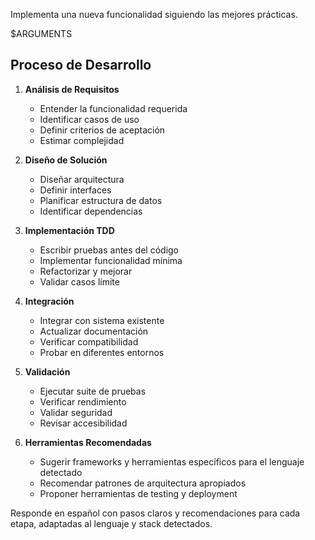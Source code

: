 Implementa una nueva funcionalidad siguiendo las mejores prácticas.

$ARGUMENTS

## Proceso de Desarrollo

1. **Análisis de Requisitos**
   - Entender la funcionalidad requerida
   - Identificar casos de uso
   - Definir criterios de aceptación
   - Estimar complejidad

2. **Diseño de Solución**
   - Diseñar arquitectura
   - Definir interfaces
   - Planificar estructura de datos
   - Identificar dependencias

3. **Implementación TDD**
   - Escribir pruebas antes del código
   - Implementar funcionalidad mínima
   - Refactorizar y mejorar
   - Validar casos límite

4. **Integración**
   - Integrar con sistema existente
   - Actualizar documentación
   - Verificar compatibilidad
   - Probar en diferentes entornos

5. **Validación**
   - Ejecutar suite de pruebas
   - Verificar rendimiento
   - Validar seguridad
   - Revisar accesibilidad

6. **Herramientas Recomendadas**
   - Sugerir frameworks y herramientas específicos para el lenguaje detectado
   - Recomendar patrones de arquitectura apropiados
   - Proponer herramientas de testing y deployment

Responde en español con pasos claros y recomendaciones para cada etapa, adaptadas al lenguaje y stack detectados. 